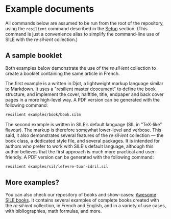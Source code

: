 # Example documents

All commands below are assumed to be run from the root of the repository, using the `resilient` command described in the [Setup](../guides/README.md) section.
(This command is just a convenience alias to simplify the command-line use of SILE with the _re·sil·ient_ collection.)

## A sample booklet

Both examples below demonstrate the use of the _re·sil·ient_ collection to create a booklet containing the same article in French.

The first example is a written in Djot, a lightweight markup language similar to Markdown.
It uses a "resilient master dcocument" to define the book structure, and implement the cover, halftitle, title, endpaper and back cover pages in a more high-level way.
A PDF version can be generated with the following command:

```bash
resilient examples/book/book.silm
```

The second example is written in SILE’s default language (SIL in “TeX-like” flavour).
The markup is therefore somewhat lower-level and verbose.
This said, it also demonstrates several features of the _re·sil·ient_ collection — the book class, a dedicated style file, and several packages.
It is intended for authors who prefer to work with SILE's default language, although this author believes that the first approach is much more practical and user-friendly.
A PDF version can be generated with the following command:

```bash
resilient examples/sil/lefevre-tuor-idril.sil
```

## More examples?

You can also check our repository of books and show-cases: [Awesome SILE books](https://github.com/Omikhleia/awesome-sile-books).
It contains several examples of complete books created with the _re·sil·ient_ collection, in French and English, and in a variety of use cases, with bibliographies, math formulas, and more.
